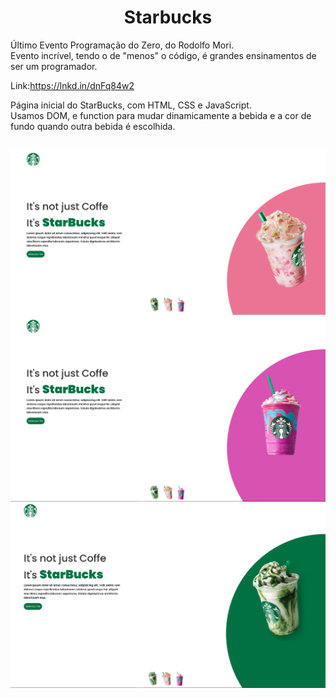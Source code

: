 <h1 align="center">Starbucks</h1>

Último Evento Programação do Zero, do Rodolfo Mori. <br>
Evento incrível, tendo o de "menos" o código, é grandes ensinamentos de ser um programador.

Link:https://lnkd.in/dnFq84w2

Página inicial do StarBucks, com HTML, CSS e JavaScript. <br>
Usamos DOM, e function para mudar dinamicamente a bebida e a cor de fundo quando outra bebida é escolhida. 

## 

<img src="https://raw.githubusercontent.com/victorSmenezes/Starbucks/337045944e258f2daff864c38af672453a3e833e/images/Starbucks-3.png" />
<img src="https://raw.githubusercontent.com/victorSmenezes/Starbucks/337045944e258f2daff864c38af672453a3e833e/images/Starbucks-1.png" />
<img src="https://raw.githubusercontent.com/victorSmenezes/Starbucks/337045944e258f2daff864c38af672453a3e833e/images/Starbucks-2.png" />
